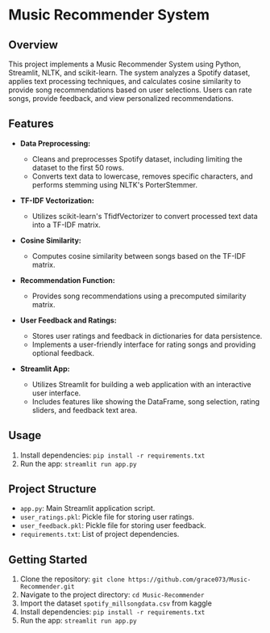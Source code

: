 # Music Recommender System

## Overview

This project implements a Music Recommender System using Python, Streamlit, NLTK, and scikit-learn. The system analyzes a Spotify dataset, applies text processing techniques, and calculates cosine similarity to provide song recommendations based on user selections. Users can rate songs, provide feedback, and view personalized recommendations.

## Features

- **Data Preprocessing:**
  - Cleans and preprocesses Spotify dataset, including limiting the dataset to the first 50 rows.
  - Converts text data to lowercase, removes specific characters, and performs stemming using NLTK's PorterStemmer.

- **TF-IDF Vectorization:**
  - Utilizes scikit-learn's TfidfVectorizer to convert processed text data into a TF-IDF matrix.

- **Cosine Similarity:**
  - Computes cosine similarity between songs based on the TF-IDF matrix.

- **Recommendation Function:**
  - Provides song recommendations using a precomputed similarity matrix.

- **User Feedback and Ratings:**
  - Stores user ratings and feedback in dictionaries for data persistence.
  - Implements a user-friendly interface for rating songs and providing optional feedback.

- **Streamlit App:**
  - Utilizes Streamlit for building a web application with an interactive user interface.
  - Includes features like showing the DataFrame, song selection, rating sliders, and feedback text area.

## Usage

1. Install dependencies: `pip install -r requirements.txt`
2. Run the app: `streamlit run app.py`

## Project Structure

- `app.py`: Main Streamlit application script.
- `user_ratings.pkl`: Pickle file for storing user ratings.
- `user_feedback.pkl`: Pickle file for storing user feedback.
- `requirements.txt`: List of project dependencies.

## Getting Started

1. Clone the repository: `git clone https://github.com/grace073/Music-Recommender.git`
2. Navigate to the project directory: `cd Music-Recommender`
3. Import the dataset `spotify_millsongdata.csv` from kaggle
4. Install dependencies: `pip install -r requirements.txt`
5. Run the app: `streamlit run app.py`

